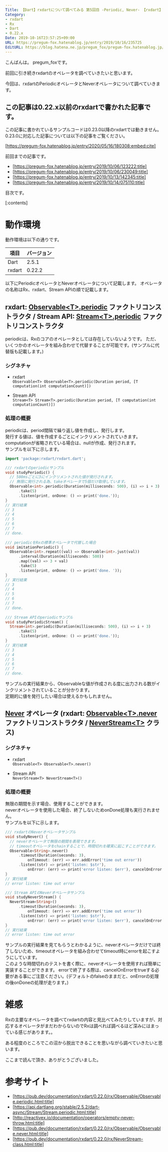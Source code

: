 ```yaml
---
Title: 【Dart】rxdartについて調べてみる 第5回目 -Periodic, Never- 【rxdart】
Category:
- rxdart
- Rx
- Dart
- 0.22.x
Date: 2019-10-16T23:57:25+09:00
URL: https://pregum-fox.hatenablog.jp/entry/2019/10/16/235725
EditURL: https://blog.hatena.ne.jp/pregum_fox/pregum-fox.hatenablog.jp/atom/entry/26006613450426343
---
```


こんばんは。 pregum_foxです。

前回に引き続きrxdartのオペレータを調べていきたいと思います。

今回は、rxdartのPeriodicオペレータとNeverオペレータについて調べていきます。

## この記事は0.22.x以前のrxdartで書かれた記事です。

この記事に書かれているサンプルコードは0.23.0以降のrxdartでは動きません。0.23.0に対応した記事については以下の記事をご覧ください。

[https://pregum-fox.hatenablog.jp/entry/2020/05/16/180308:embed:cite]

前回までの記事です。

* [https://pregum-fox.hatenablog.jp/entry/2019/10/06/123222:title]
* [https://pregum-fox.hatenablog.jp/entry/2019/10/06/230049:title]
* [https://pregum-fox.hatenablog.jp/entry/2019/10/13/142345:title]
* [https://pregum-fox.hatenablog.jp/entry/2019/10/14/075110:title]



目次です。

[:contents]

<!-- more -->

# 動作環境

動作環境は以下の通りです。

項目|バージョン|
-----|-----|
Dart|2.5.1|
rxdart | 0.22.2|

以下にPeriodicオペレータとNeverオペレータについて記載します。
オペレータの名称はRx、rxdart、Stream APIの順で記載します。

## rxdart: [Observable&lt;T&gt;.periodic](https://pub.dev/documentation/rxdart/0.22.0/rx/Observable/Observable.periodic.html) ファクトリコンストラクタ / Stream API: [Stream&lt;T&gt;.periodic](https://api.dartlang.org/stable/2.5.2/dart-async/Stream/Stream.periodic.html) ファクトリコンストラクタ

periodicは、Rxのコアのオペレータとしては存在していないようです。
ただ、いくつかのオペレータを組み合わせて代替することが可能です。(サンプルに代替版も記載します。)

### シグネチャ

* rxdart  
`Observable<T> Observable<T>.periodic(Duration period, [T computation(int computationCount)])`

* Stream API  
`Stream<T> Stream<T>.periodic(Duration period, [T computation(int computationCount)])`

### 処理の概要

periodicは、period間隔で繰り返し値を作成し、発行します。  
発行する値は、値を作成するごとにインクリメントされていきます。  
computationが省略されている場合は、nullが作成、発行されます。  
サンプルを以下に示します。

```dart
import 'package:rxdart/rxdart.dart';

/// rxdartのperiodicサンプル
void studyPeriodic() {
  // 500msごとに3にインクリメントされた値が発行されます。
  // 無限に発行される為、takeオペレータで5個だけ取得しています。
  Observable<int>.periodic(Duration(milliseconds: 500), (i) => i + 3)
      .take(5)
      .listen(print, onDone: () => print('done.'));
}
// 実行結果
// 3
// 4
// 5
// 6
// 7
// done.
  
/// periodicをRxの標準オペレータで代替した場合
void imitationPeriodic() {
  Observable<int>.repeat((val) => Observable<int>.just(val))
      .interval(Duration(milliseconds: 500))
      .map((val) => 3 + val)
      .take(5)
      .listen(print, onDone: () => print('done. '));
}
// 実行結果
// 3
// 4
// 5
// 6
// 7
// done.
  
/// Stream APIのperiodicサンプル
void studyPeriodicStream() {
  Stream<int>.periodic(Duration(milliseconds: 500), (i) => i + 3)
      .take(5)
      .listen(print, onDone: () => print('done.'));
}
// 実行結果
// 3
// 4
// 5
// 6
// 7
// done.
```

サンプルの実行結果から、Observableな値が作成される度に出力される数がインクリメントされていることが分かります。  
定期的に値を発行したい場合は使えるかもしれません。

## [Never](http://reactivex.io/documentation/operators/empty-never-throw.html) オペレータ (rxdart: [Observable&lt;T&gt;.never](https://pub.dev/documentation/rxdart/0.22.0/rx/Observable/Observable.never.html) ファクトリコンストラクタ / [NeverStream&lt;T&gt;](https://pub.dev/documentation/rxdart/0.22.0/rx/NeverStream-class.html) クラス)  

### シグネチャ

* rxdart  
`Observable<T> Observable<T>.never()`

* Stream API  
`NeverStream<T> NeverStream<T>()`

### 処理の概要

無限の期間を示す場合、使用することができます。  
neverオペレータを使用した場合、終了しないためonDone処理も実行されません。  
サンプルを以下に示します。

```dart
/// rxdartのNeverオペレータサンプル
void studyNever() {
  // neverオペレータで無限の期間を表現できます。
  // timeoutオペレータをchainすることで、時間切れを確実に起こすことができます。
  Observable<String>.never()
      .timeout(Duration(seconds: 3),
          onTimeout: (err) => err.addError('time out error'))
      .listen((str) => print('listen: $str'),
          onError: (err) => print('error listen: $err'), cancelOnError: true);
}
// 実行結果
// error listen: time out error

/// Stream APIのNeverオペレータサンプル
void studyNeverStream() {
  NeverStream<String>()
      .timeout(Duration(seconds: 3),
          onTimeout: (err) => err.addError('time out error'))
      .listen((str) => print('listen: $str'),
          onError: (err) => print('error listen: $err'), cancelOnError: true);
}
// 実行結果
// error listen: time out error
```

サンプルの実行結果を見てもらうとわかるように、neverオペレータだけでは終了しないため、timeoutオペレータを組み合わせてtimeout時にerrorを起こすようにしています。  
このような時間切れのテストを書く際に、neverオペレータを使用すれば簡単に実装することができます。  errorで終了する際は、cancelOnErrorをtrueする必要がある事にご注意ください。(デフォルトのfalseのままだと、onErrorの処理の後onDoneの処理が走ります。)

# 雑感

Rxの主要なオペレータを調べてrxdartの内容と見比べてみたりしていますが、対応するオペレータがまだわからないのでRxは調べれば調べるほど深みにはまっている感じがあります。。

ある程度のところでこの沼から脱出できることを思いながら調べていきたいと思います。

ここまで読んで頂き、ありがとうございました。

# 参考サイト

* [https://pub.dev/documentation/rxdart/0.22.0/rx/Observable/Observable.periodic.html:title]
* [https://api.dartlang.org/stable/2.5.2/dart-async/Stream/Stream.periodic.html:title]
* [http://reactivex.io/documentation/operators/empty-never-throw.html:title]
* [https://pub.dev/documentation/rxdart/0.22.0/rx/Observable/Observable.never.html:title]
* [https://pub.dev/documentation/rxdart/0.22.0/rx/NeverStream-class.html:title]
